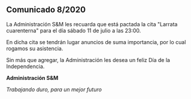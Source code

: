 ## Comunicado 8/2020

La Administración S&M les recuarda que está pactada la cita "Larrata cuarenterna" para el día sábado 11 de julio a las 23:00.

En dicha cita se tendrán lugar anuncios de suma importancia, por lo cual rogamos su asistencia.

Sin más que agregar, la Administración les desea un feliz Día de la Independencia.

**Administración S&M**

<i>Trabajando duro, para un mejor futuro</i>
